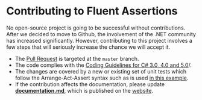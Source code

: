 # Contributing to Fluent Assertions

No open-source project is going to be successful without contributions. After we decided to move to Github, the involvement of the .NET community has increased significantly. However, contributing to this project involves a few steps that will seriously increase the chance we will accept it.

* The [Pull Request](https://help.github.com/articles/using-pull-requests) is targeted at the `master` branch.
* The code complies with the [Coding Guidelines for C# 3.0, 4.0 and 5.0](http://csharpguidelines.codeplex.com/)/.
* The changes are covered by a new or existing set of unit tests which follow the Arrange-Act-Assert syntax such as is used [in this example](https://github.com/fluentassertions/fluentassertions/blob/daaf35b9b59b622c96d0c034e8972a020b2bee55/Tests/FluentAssertions.Shared.Specs/BasicEquivalencySpecs.cs#L33).
* If the contribution affects the documentation, please update [**documentation.md**](https://github.com/fluentassertions/fluentassertions/blob/master/docs/documentation.md), which is published on the [website](http://fluentassertions.com/documentation.html).
